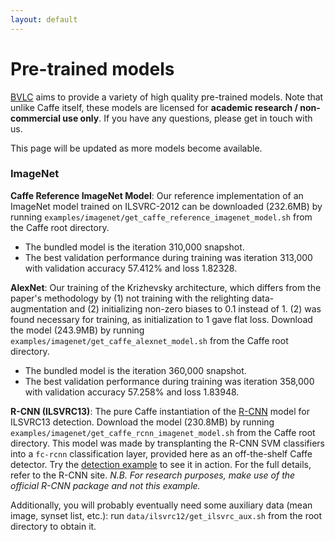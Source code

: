 ```yaml
---
layout: default
---
```


# Pre-trained models

[BVLC](http://bvlc.eecs.berkeley.edu) aims to provide a variety of high quality pre-trained models.
Note that unlike Caffe itself, these models are licensed for **academic research / non-commercial use only**.
If you have any questions, please get in touch with us.

This page will be updated as more models become available.

### ImageNet

**Caffe Reference ImageNet Model**: Our reference implementation of an ImageNet model trained on ILSVRC-2012 can be downloaded (232.6MB) by running `examples/imagenet/get_caffe_reference_imagenet_model.sh` from the Caffe root directory.

- The bundled model is the iteration 310,000 snapshot.
- The best validation performance during training was iteration 313,000 with
  validation accuracy 57.412% and loss 1.82328.

**AlexNet**: Our training of the Krizhevsky architecture, which differs from the paper's methodology by (1) not training with the relighting data-augmentation and (2) initializing non-zero biases to 0.1 instead of 1. (2) was found necessary for training, as initialization to 1 gave flat loss. Download the model (243.9MB) by running `examples/imagenet/get_caffe_alexnet_model.sh` from the Caffe root directory.

- The bundled model is the iteration 360,000 snapshot.
- The best validation performance during training was iteration 358,000 with
  validation accuracy 57.258% and loss 1.83948.

**R-CNN (ILSVRC13)**: The pure Caffe instantiation of the [R-CNN](https://github.com/rbgirshick/rcnn) model for ILSVRC13 detection. Download the model (230.8MB) by running `examples/imagenet/get_caffe_rcnn_imagenet_model.sh` from the Caffe root directory. This model was made by transplanting the R-CNN SVM classifiers into a `fc-rcnn` classification layer, provided here as an off-the-shelf Caffe detector. Try the [detection example](http://nbviewer.ipython.org/github/BVLC/caffe/blob/master/examples/detection.ipynb) to see it in action. For the full details, refer to the R-CNN site. *N.B. For research purposes, make use of the official R-CNN package and not this example.*

Additionally, you will probably eventually need some auxiliary data (mean image, synset list, etc.): run `data/ilsvrc12/get_ilsvrc_aux.sh` from the root directory to obtain it.
